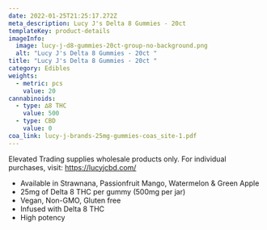 ```yaml
---
date: 2022-01-25T21:25:17.272Z
meta_description: Lucy J's Delta 8 Gummies - 20ct
templateKey: product-details
imageInfo:
  image: lucy-j-d8-gummies-20ct-group-no-background.png
  alt: "Lucy J's Delta 8 Gummies - 20ct "
title: "Lucy J's Delta 8 Gummies - 20ct "
category: Edibles
weights:
  - metric: pcs
    value: 20
cannabinoids:
  - type: ∆8 THC
    value: 500
  - type: CBD
    value: 0
coa_link: lucy-j-brands-25mg-gummies-coas_site-1.pdf
---
```

Elevated Trading supplies wholesale products only. For individual purchases, visit: https://lucyjcbd.com/

* Available in Strawnana, Passionfruit Mango, Watermelon & Green Apple
* 25mg of Delta 8 THC per gummy (500mg per jar)
* Vegan, Non-GMO, Gluten free
* Infused with Delta 8 THC
* High potency